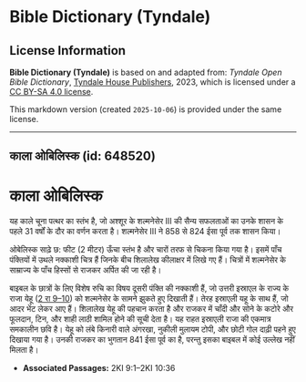 # Bible Dictionary (Tyndale)

## License Information

**Bible Dictionary (Tyndale)** is based on and adapted from: _Tyndale Open Bible Dictionary_, [Tyndale House Publishers](https://tyndaleopenresources.com/), 2023, which is licensed under a [CC BY-SA 4.0 license](https://creativecommons.org/licenses/by-sa/4.0/legalcode.en).

This markdown version (created `2025-10-06`) is provided under the same license.



--------------------------------

## काला ओबिलिस्क (id: 648520)

काला ओबिलिस्क
=============

यह काले चूना पत्थर का स्तंभ है, जो अश्शूर के शल्मनेसेर III की सैन्य सफलताओं का उनके शासन के पहले 31 वर्षों के दौर का वर्णन करता है। शल्मनेसेर III ने 858 से 824 ईसा पूर्व तक शासन किया।

ओबेलिस्क साढ़े छ: फीट (2 मीटर) ऊँचा स्तंभ है और चारों तरफ से चिकना किया गया है। इसमें पाँच पंक्तियों में उथले नक्काशी चित्र हैं जिनके बीच शिलालेख कीलाक्षर में लिखे गए हैं। चित्रों में शल्मनेसेर के साम्राज्य के पाँच हिस्सों से राजकर अर्पित की जा रही है।

बाइबल के छात्रों के लिए विशेष रुचि का विषय दूसरी पंक्ति की नक्काशी हैं, जो उत्तरी इस्राएल के राज्य के राजा येहू ([2 रा 9–10](https://ref.ly/2Kgs9:1-2Kgs10:36)) को शल्मनेसेर के सामने झुकते हुए दिखाती हैं। तेरह इस्राएली यहू के साथ हैं, जो आदर भेंट लेकर आए हैं। शिलालेख येहू की पहचान करता है और राजकर में चाँदी और सोने के कटोरे और फूलदान, टिन, और शाही लाठी शामिल होने की सूची देता है। यह राहत इस्राएली राजा की एकमात्र समकालीन छवि है। येहू को लंबे किनारी वाले अंगरखा, नुकीली मुलायम टोपी, और छोटी गोल दाढ़ी पहने हुए दिखाया गया है। उनकी राजकर का भुगतान 841 ईसा पूर्व का है, परन्तु इसका बाइबल में कोई उल्लेख नहीं मिलता है।

* **Associated Passages:** 2KI 9:1–2KI 10:36

